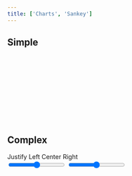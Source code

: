```yaml
---
title: ['Charts', 'Sankey']
---
```


<script lang="ts">
	import { scaleTime } from 'd3-scale';
	import { scaleSequential } from 'd3-scale';
	import { interpolateCool } from 'd3-scale-chromatic';
	import { format } from 'date-fns';

	import { Field, Tabs, Tab } from 'svelte-ux';
	import { formatDate, PeriodType } from 'svelte-ux/utils/date';
	import { formatNumberAsStyle } from 'svelte-ux/utils/number';

	import Chart, { Svg } from '$lib/components/Chart.svelte';
	import Area from '$lib/components/Area.svelte';
	import AxisX from '$lib/components/AxisX.svelte';
	import AxisY from '$lib/components/AxisY.svelte';
	import Baseline from '$lib/components/Baseline.svelte';
	import HighlightLine from '$lib/components/HighlightLine.svelte';
	import Labels from '$lib/components/Labels.svelte';
	import Link from '$lib/components/Link.svelte';
	import Rect from '$lib/components/Rect.svelte';
	import Sankey from '$lib/components/Sankey.svelte';
	import Text from '$lib/components/Text.svelte';
	import Tooltip from '$lib/components/Tooltip.svelte';

	import Preview from '$lib/docs/Preview.svelte';

	import { simpleData, complexData } from './data/graph';

	const colorScale = scaleSequential(interpolateCool).domain([0, 7]); // TODO: Calculate domain extents from Sankey data

	let highlightLinkIndexes = [];
	let nodeAlign = 'justify';
	let nodePadding = 4;
	let nodeWidth = 10;
</script>

## Simple

<Preview>
	<div class="h-[400px] p-4 border rounded">
		<Chart data={simpleData}>
			<Svg>
				<Sankey nodeId={d => d.id} let:links let:nodes>
					{#each links as link}
						<Link sankey data={link} stroke="#ddd" stroke-opacity={0.5} stroke-width={link.width} />
					{/each}
					{#each nodes as node (node.id)}
						<Rect
							x={node.x0}
							y={node.y0}
							height={node.y1 - node.y0}
							width={node.x1 - node.x0}
							class="fill-blue-500"
						/>
						<Text
							value={node.id}
							x={node.layer < 3 ? node.x1 + 4 : node.x0 - 4}
							y={(node.y1 + node.y0) / 2}
							textAnchor={node.layer < 3 ? 'start' : 'end'}
							verticalAnchor="middle"
						/>
					{/each}
				</Sankey>
			</Svg>
		</Chart>
	</div>
</Preview>

## Complex

<div class="grid grid-flow-col gap-4 mb-4">
	<Field label="Align">
		<Tabs bind:selected={nodeAlign} contained class="w-full">
			<div class="tabList w-full border h-8">
				<Tab value="justify">Justify</Tab>
				<Tab value="left">Left</Tab>
				<Tab value="center">Center</Tab>
				<Tab value="right">Right</Tab>
			</div>
		</Tabs>
	</Field>
	<Field label="Node Padding">
		<input type="range" bind:value={nodePadding} max={20} step={1} class="w-full h-8" />
	</Field>
	<Field label="Node Width">
		<input type="range" bind:value={nodeWidth} max={20} step={1} class="w-full h-8" />
	</Field>
</div>

<Preview>
	<div class="h-[800px] p-4 border rounded">
		<Chart data={complexData} padding={{ right: 100 }}>
			<Svg>
				<Sankey {nodeAlign} {nodePadding} {nodeWidth} let:links let:nodes>
					{#each links as link, i}
						<Link
							sankey
							data={link}
							stroke="black"
							stroke-opacity={highlightLinkIndexes.length ? highlightLinkIndexes.includes(i) ? 0.1 : 0.01 : 0.1}
							stroke-width={link.width}
							on:mouseover={() => highlightLinkIndexes = [i]}
							on:mouseout={() => highlightLinkIndexes = []}
							tweened
						/>
					{/each}
					{#each nodes as node}
						<Rect
							x={node.x0}
							y={node.y0}
							height={node.y1 - node.y0}
							width={node.x1 - node.x0}
							fill={colorScale(node.depth)}
							fill-opacity={0.5}
							on:mouseover={() => {
								highlightLinkIndexes = [
									...node.sourceLinks.map((l) => l.index),
									...node.targetLinks.map((l) => l.index),
								];
							}}
							on:mouseout={() => highlightLinkIndexes = []}
							tweened
						/>
						<Text
							value={node.name}
							x={node.x1 + 4}
							y={(node.y1 + node.y0) / 2}
							dy={-2}
							verticalAnchor="middle"
							style="font-size: .6rem"
						/>
					{/each}
				</Sankey>
			</Svg>
		</Chart>
	</div>
</Preview>
